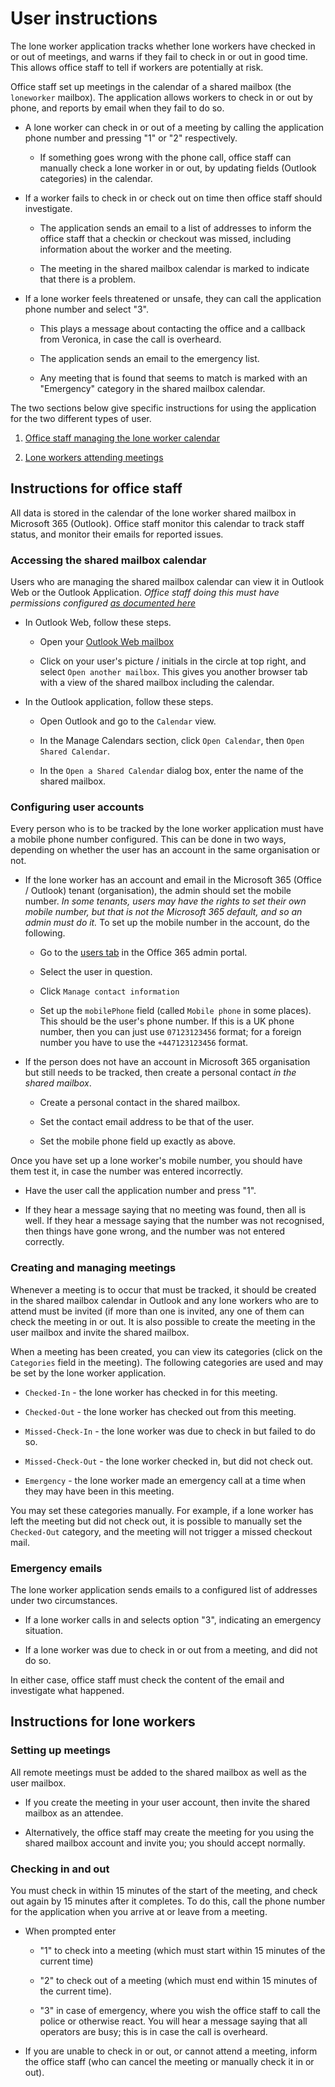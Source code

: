 # User instructions

The lone worker application tracks whether lone workers have checked in or out of meetings, and warns if they fail to check in or out in good time. This allows office staff to tell if workers are potentially at risk.

Office staff set up meetings in the calendar of a shared mailbox (the `loneworker` mailbox). The application allows workers to check in or out by phone, and reports by email when they fail to do so.

- A lone worker can check in or out of a meeting by calling the application phone number and pressing "1" or "2" respectively.

    - If something goes wrong with the phone call, office staff can manually check a lone worker in or out, by updating fields (Outlook categories) in the calendar.

- If a worker fails to check in or check out on time then office staff should investigate.

    - The application sends an email to a list of addresses to inform the office staff that a checkin or checkout was missed, including information about the worker and the meeting.

    - The meeting in the shared mailbox calendar is marked to indicate that there is a problem.

- If a lone worker feels threatened or unsafe, they can call the application phone number and select "3".

    - This plays a message about contacting the office and a callback from Veronica, in case the call is overheard.

    - The application sends an email to the emergency list.

    - Any meeting that is found that seems to match is marked with an "Emergency" category in the shared mailbox calendar.

The two sections below give specific instructions for using the application for the two different types of user.

1. [Office staff managing the lone worker calendar](#instructions-for-office-staff)

2. [Lone workers attending meetings](#instructions-for-lone-workers)

## Instructions for office staff

All data is stored in the calendar of the lone worker shared mailbox in Microsoft 365 (Outlook). Office staff monitor this calendar to track staff status, and monitor their emails for reported issues.

### Accessing the shared mailbox calendar

Users who are managing the shared mailbox calendar can view it in Outlook Web or the Outlook Application. *Office staff doing this must have permissions configured [as documented here](prereqs.md#account)*

- In Outlook Web, follow these steps.

    - Open your [Outlook Web mailbox](https://outlook.office.com/)

    - Click on your user's picture / initials in the circle at top right, and select `Open another mailbox`. This gives you another browser tab with a view of the shared mailbox including the calendar.

- In the Outlook application, follow these steps.

    - Open Outlook and go to the `Calendar` view.

    - In the Manage Calendars section, click `Open Calendar`, then `Open Shared Calendar`.

    - In the `Open a Shared Calendar` dialog box, enter the name of the shared mailbox.

### Configuring user accounts

Every person who is to be tracked by the lone worker application must have a mobile phone number configured. This can be done in two ways, depending on whether the user has an account in the same organisation or not.

- If the lone worker has an account and email in the Microsoft 365 (Office / Outlook) tenant (organisation), the admin should set the mobile number. *In some tenants, users may have the rights to set their own mobile number, but that is not the Microsoft 365 default, and so an admin must do it.* To set up the mobile number in the account, do the following.

    - Go to the [users tab](https://admin.microsoft.com/Adminportal/Home?#/users) in the Office 365 admin portal.

    - Select the user in question.

    - Click `Manage contact information`

    - Set up the `mobilePhone` field (called `Mobile phone` in some places). This should be the user's phone number. If this is a UK phone number, then you can just use `07123123456` format; for a foreign number you have to use the `+447123123456` format.

- If the person does not have an account in Microsoft 365 organisation but still needs to be tracked, then create a personal contact *in the shared mailbox*.

    - Create a personal contact in the shared mailbox.

    - Set the contact email address to be that of the user.

    - Set the mobile phone field up exactly as above.

Once you have set up a lone worker's mobile number, you should have them test it, in case the number was entered incorrectly.

- Have the user call the application number and press "1".

- If they hear a message saying that no meeting was found, then all is well. If they hear a message saying that the number was not recognised, then things have gone wrong, and the number was not entered correctly.

### Creating and managing meetings

Whenever a meeting is to occur that must be tracked, it should be created in the shared mailbox calendar in Outlook and any lone workers who are to attend must be invited (if more than one is invited, any one of them can check the meeting in or out. It is also possible to create the meeting in the user mailbox and invite the shared mailbox.

When a meeting has been created, you can view its categories (click on the `Categories` field in the meeting). The following categories are used and may be set by the lone worker application.

- `Checked-In` - the lone worker has checked in for this meeting.

- `Checked-Out` - the lone worker has checked out from this meeting.

- `Missed-Check-In` - the lone worker was due to check in but failed to do so.

- `Missed-Check-Out` - the lone worker checked in, but did not check out.

- `Emergency` - the lone worker made an emergency call at a time when they may have been in this meeting.

You may set these categories manually. For example, if a lone worker has left the meeting but did not check out, it is possible to manually set the `Checked-Out` category, and the meeting will not trigger a missed checkout mail.

### Emergency emails

The lone worker application sends emails to a configured list of addresses under two circumstances.

- If a lone worker calls in and selects option "3", indicating an emergency situation.

- If a lone worker was due to check in or out from a meeting, and did not do so.

In either case, office staff must check the content of the email and investigate what happened.

## Instructions for lone workers

### Setting up meetings

All remote meetings must be added to the shared mailbox as well as the user mailbox.

- If you create the meeting in your user account, then invite the shared mailbox as an attendee.

- Alternatively, the office staff may create the meeting for you using the shared mailbox account and invite you; you should accept normally.

### Checking in and out

You must check in within 15 minutes of the start of the meeting, and check out again by 15 minutes after it completes. To do this, call the phone number for the application when you arrive at or leave from a meeting.

- When prompted enter

    - "1" to check into a meeting (which must start within 15 minutes of the current time)

    - "2" to check out of a meeting (which must end within 15 minutes of the current time).

    - "3" in case of emergency, where you wish the office staff to call the police or otherwise react. You will hear a message saying that all operators are busy; this is in case the call is overheard.

- If you are unable to check in or out, or cannot attend a meeting, inform the office staff (who can cancel the meeting or manually check it in or out).
